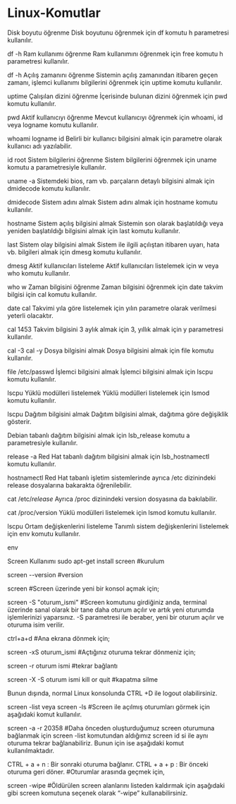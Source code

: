 # Linux-Komutlar
Disk boyutu öğrenme
Disk boyutunu öğrenmek için df komutu h parametresi kullanılır.

df -h
Ram kullanımı öğrenme
Ram kullanımını öğrenmek için free komutu h parametresi kullanılır.

df -h
Açılış zamanını öğrenme
Sistemin açılış zamanından itibaren geçen zamanı, işlemci kullanımı bilgilerini öğrenmek için uptime komutu kullanılır.

uptime
Çalışılan dizini öğrenme
İçerisinde bulunan dizini öğrenmek için pwd komutu kullanılır.

pwd
Aktif kullanıcıyı öğrenme
Mevcut kullanıcıyı öğrenmek için whoami, id veya logname komutu kullanılır.

whoami
logname
id
Belirli bir kullanıcı bilgisini almak için parametre olarak kullanıcı adı yazılabilir.

id root
Sistem bilgilerini öğrenme
Sistem bilgilerini öğrenmek için uname komutu a parametresiyle kullanılır.

uname -a
Sistemdeki bios, ram vb. parçaların detaylı bilgisini almak için dmidecode komutu kullanılır.

dmidecode
Sistem adını almak
Sistem adını almak için hostname komutu kullanılır.

hostname
Sistem açılış bilgisini almak
Sistemin son olarak başlatıldığı veya yeniden başlatıldığı bilgisini almak için last komutu kullanılır.

last
Sistem olay bilgisini almak
Sistem ile ilgili açılıştan itibaren uyarı, hata vb. bilgileri almak için dmesg komutu kullanılır.

dmesg
Aktif kullanıcıları listeleme
Aktif kullanıcıları listelemek için w veya who komutu kullanılır.

who
w
Zaman bilgisini öğrenme
Zaman bilgisini öğrenmek için date takvim bilgisi için cal komutu kullanılır.

date
cal
Takvimi yıla göre listelemek için yılın parametre olarak verilmesi yeterli olacaktır.

cal 1453
Takvim bilgisini 3 aylık almak için 3, yıllık almak için y parametresi kullanılır.

cal -3
cal -y
Dosya bilgisini almak
Dosya bilgisini almak için file komutu kullanılır.

file /etc/passwd
İşlemci bilgisini almak
İşlemci bilgisini almak için lscpu komutu kullanılır.

lscpu
Yüklü modülleri listelemek
Yüklü modülleri listelemek için lsmod komutu kullanılır.

lscpu
Dağıtım bilgisini almak
Dağıtım bilgisini almak, dağıtıma göre değişiklik gösterir.

Debian tabanlı dağıtım bilgisini almak için lsb_release komutu a parametresiyle kullanılır.

release -a
Red Hat tabanlı dağıtım bilgisini almak için lsb_hostnamectl komutu kullanılır.

hostnamectl
Red Hat tabanlı işletim sistemlerinde ayrıca /etc dizinindeki release dosyalarına bakarakta öğrenilebilir.

cat /etc/*release*
Ayrıca /proc dizinindeki version dosyasına da bakılabilir.

cat /proc/version
Yüklü modülleri listelemek için lsmod komutu kullanılır.

lscpu
Ortam değişkenlerini listeleme
Tanımlı sistem değişkenlerini listelemek için env komutu kullanılır.

env



Screen Kullanımı 
sudo apt-get install screen  #kurulum

screen --version    #version

screen                         #Screen üzerinde yeni bir konsol açmak için;

screen -S "oturum_ismi"        #Screen komutunu girdiğiniz anda, terminal üzerinde sanal olarak bir tane daha oturum açılır ve artık yeni oturumda işlemlerinizi yaparsınız. -S parametresi ile beraber, yeni bir oturum açılır ve oturuma isim verilir.

ctrl+a+d                       #Ana ekrana dönmek için;

screen -xS oturum_ismi         #Açtığınız oturuma tekrar dönmeniz için;

screen -r  oturum ismi        #tekrar bağlantı

screen -X -S oturum ismi kill or quit  #kapatma silme

Bunun dışında, normal Linux konsolunda CTRL +D ile logout olabilirsiniz.

screen -list veya screen -ls    #Screen ile açılmış oturumları görmek için aşağıdaki komut kullanılır.

screen -a -r 20358              #Daha önceden oluşturduğumuz screen oturumuna bağlanmak için screen -list komutundan aldığımız screen id si ile aynı oturuma tekrar bağlanabiliriz. Bunun için ise aşağıdaki komut kullanılmaktadır.

CTRL + a + n : Bir sonraki oturuma bağlanır.
CTRL + a + p : Bir önceki oturuma geri döner.    #Oturumlar arasında geçmek için,


screen -wipe      #Öldürülen screen alanlarını listeden kaldırmak için aşağıdaki gibi screen komutuna seçenek olarak “-wipe” kullanabilirsiniz.




